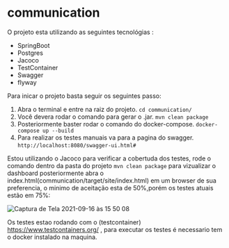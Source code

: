 # communication

O projeto esta utilizando as seguintes tecnológias :

* SpringBoot
* Postgres
* Jacoco 
* TestContainer
* Swagger
* flyway

Para inicar o projeto basta seguir os seguintes passo:

1. Abra o terminal e entre na raiz do projeto. `cd communication/`
2. Você devera rodar o comando para gerar o .jar. `mvn clean package`
3. Posteriormente baster rodar o comando do docker-compose. `docker-compose up --build`
4. Para realizar os testes manuais va para a pagina do swagger. `http://localhost:8080/swagger-ui.html#`

Estou utilizando o Jacoco para verificar a cobertuda dos testes, rode o comando dentro da pasta do projeto `mvn clean package` para vizualizar o dashboard  posteriormente abra o index.html(communication/target/site/index.html) em um browser de sua preferencia, o minimo de aceitação esta de 50%,porém os testes atuais estão em 75%:

![Captura de Tela 2021-09-16 às 15 50 08](https://user-images.githubusercontent.com/6809575/133668590-4dc889fe-42de-4b5c-90ae-0ee2e92eaa63.png)


Os testes estao rodando com o (testcontainer) https://www.testcontainers.org/ ,  para executar os testes é necessario tem o docker instalado na maquina.
